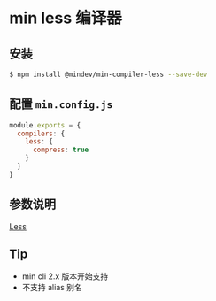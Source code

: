 # min less 编译器

## 安装

``` bash
$ npm install @mindev/min-compiler-less --save-dev
```


## 配置 `min.config.js`

``` js
module.exports = {
  compilers: {
    less: {
      compress: true
    }
  }
}
```

## 参数说明

[Less](https://github.com/less/less.js)

## Tip

- min cli 2.x 版本开始支持
- 不支持 alias 别名
